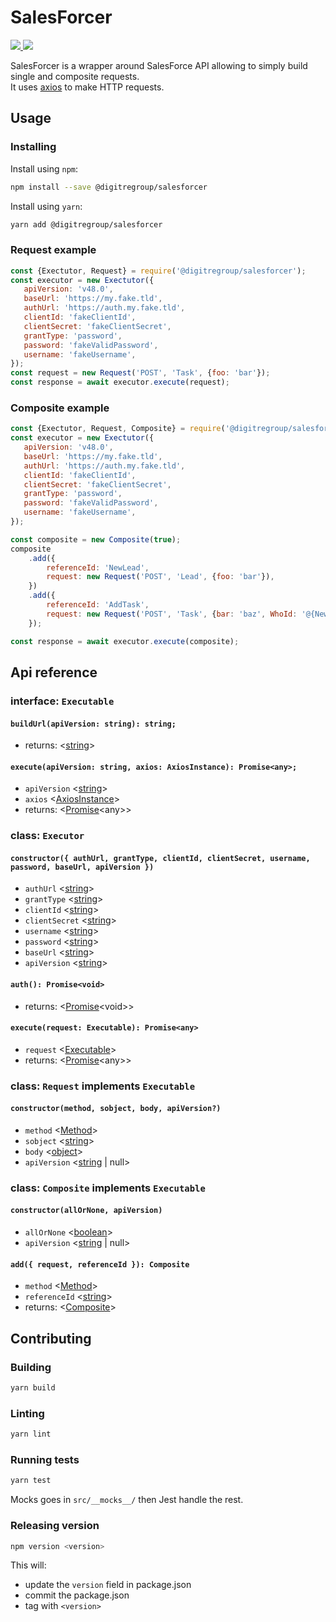 # SalesForcer

<p>
  <a href="https://github.com/digitregroup/salesforcer/actions?query=workflow%3ACI+event%3Apush+branch%3Amaster">
    <img src="https://github.com/digitregroup/salesforcer/workflows/CI/badge.svg">
  </a>
  <a href="https://www.npmjs.com/package/@digitregroup/salesforcer">
    <img src="https://img.shields.io/npm/v/@digitregroup/salesforcer">
  </a>
</p>


SalesForcer is a wrapper around SalesForce API allowing to simply build single and composite requests.    
It uses [axios](https://github.com/axios/axios) to make HTTP requests.


## Usage

### Installing
Install using `npm`:
```sh
npm install --save @digitregroup/salesforcer
```

Install using `yarn`:
```sh
yarn add @digitregroup/salesforcer
```

### Request example

```js
const {Exectutor, Request} = require('@digitregroup/salesforcer');
const executor = new Exectutor({
   apiVersion: 'v48.0',
   baseUrl: 'https://my.fake.tld',
   authUrl: 'https://auth.my.fake.tld',
   clientId: 'fakeClientId',
   clientSecret: 'fakeClientSecret',
   grantType: 'password',
   password: 'fakeValidPassword',
   username: 'fakeUsername',
});
const request = new Request('POST', 'Task', {foo: 'bar'});
const response = await executor.execute(request);
```

### Composite example
```js
const {Exectutor, Request, Composite} = require('@digitregroup/salesforcer');
const executor = new Exectutor({
   apiVersion: 'v48.0',
   baseUrl: 'https://my.fake.tld',
   authUrl: 'https://auth.my.fake.tld',
   clientId: 'fakeClientId',
   clientSecret: 'fakeClientSecret',
   grantType: 'password',
   password: 'fakeValidPassword',
   username: 'fakeUsername',
});

const composite = new Composite(true);
composite
    .add({
        referenceId: 'NewLead',
        request: new Request('POST', 'Lead', {foo: 'bar'}),
    })
    .add({
        referenceId: 'AddTask',
        request: new Request('POST', 'Task', {bar: 'baz', WhoId: '@{NewLead.id}'}),
    });

const response = await executor.execute(composite);
```


## Api reference

### interface: `Executable`
#### `buildUrl(apiVersion: string): string;`
- returns: \<[string]>

#### `execute(apiVersion: string, axios: AxiosInstance): Promise<any>;`
- `apiVersion` \<[string]>
- `axios` \<[AxiosInstance]>
- returns: \<[Promise]\<any>>


### class: `Executor`
#### `constructor({ authUrl, grantType, clientId, clientSecret, username, password, baseUrl, apiVersion })`
- `authUrl` \<[string]>
- `grantType` \<[string]>
- `clientId` \<[string]>
- `clientSecret` \<[string]>
- `username` \<[string]>
- `password` \<[string]>
- `baseUrl` \<[string]>
- `apiVersion` \<[string]>

#### `auth(): Promise<void>`
- returns: \<[Promise]\<void>>

#### `execute(request: Executable): Promise<any>`
- `request` \<[Executable]>
- returns: \<[Promise]\<any>>


### class: `Request` implements `Executable`
#### `constructor(method, sobject, body, apiVersion?)`
- `method` \<[Method]>
- `sobject` \<[string]>
- `body` \<[object]>
- `apiVersion` \<[string] | null>


### class: `Composite` implements `Executable`
#### `constructor(allOrNone, apiVersion)`
- `allOrNone` \<[boolean]>
- `apiVersion` \<[string] | null>

#### `add({ request, referenceId }): Composite`
- `method` \<[Method]>
- `referenceId` \<[string]>
- returns: \<[Composite]>


## Contributing

### Building 
```sh
yarn build
```

### Linting
```sh
yarn lint
```

### Running tests 
```sh
yarn test
```
Mocks goes in `src/__mocks__/` then Jest handle the rest.

### Releasing version
```sh
npm version <version>
```
This will:
- update the `version` field in package.json
- commit the package.json
- tag with `<version>`



[string]: https://developer.mozilla.org/en-US/docs/Web/JavaScript/Data_structures#String_type "String"
[boolean]: https://developer.mozilla.org/en-US/docs/Web/JavaScript/Data_structures#Boolean_type "Boolean"
[object]: https://developer.mozilla.org/en-US/docs/Web/JavaScript/Data_structures#Objects "Object"
[Promise]: https://developer.mozilla.org/en-US/docs/Web/JavaScript/Reference/Global_Objects/Promise "Promise"
[AxiosInstance]: https://github.com/axios/axios/blob/v0.19.0/index.d.ts#L123 "AxiosInstance"
[Method]: https://github.com/axios/axios/blob/v0.19.0/index.d.ts#L24 "Method"
[Executable]: #interface-executable
[Request]: #class-request-implements-executable
[Composite]: #class-composite-implements-executable
